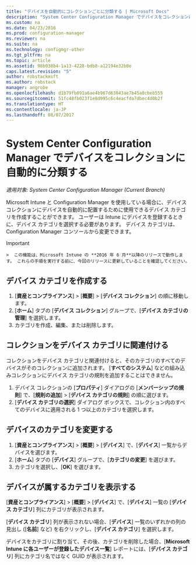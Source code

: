 ```yaml
---
title: "デバイスを自動的にコレクションごとに分類する | Microsoft Docs"
description: "System Center Configuration Manager でデバイスをコレクションに自動的に分類します。"
ms.custom: na
ms.date: 04/23/2016
ms.prod: configuration-manager
ms.reviewer: na
ms.suite: na
ms.technology: configmgr-other
ms.tgt_pltfrm: na
ms.topic: article
ms.assetid: 98b038b4-1a13-4228-bdb8-a12194e32b0e
caps.latest.revision: "5"
author: robstackmsft
ms.author: robstack
manager: angrobe
ms.openlocfilehash: d1b79fb091a6ae4b967d63843ae7b45a0cbeb555
ms.sourcegitcommit: 51fc48fb023f1e8d995c6c4eacfda7dbec4d0b2f
ms.translationtype: HT
ms.contentlocale: ja-JP
ms.lasthandoff: 08/07/2017
---
```

# <a name="automatically-categorize-devices-into-collections-with-system-center-configuration-manager"></a>System Center Configuration Manager でデバイスをコレクションに自動的に分類する

*適用対象: System Center Configuration Manager (Current Branch)*

Microsoft Intune と Configuration Manager を使用している場合に、デバイス コレクションにデバイスを自動的に配置するために使用できるデバイス カテゴリを作成することができます。 ユーザーは Intune にデバイスを登録するときに、デバイス カテゴリを選択する必要があります。 デバイス カテゴリは、Configuration Manager コンソールから変更できます。

> [!IMPORTANT]  
    >  この機能は、Microsoft Intune の **2016 年 6 月**以降のリリースで動作します。 これらの手順を実行する前に、今回のリリースに更新していることを確認してください。

## <a name="create-device-categories"></a>デバイス カテゴリを作成する

1.  [**資産とコンプライアンス**] > [**概要**] > [**デバイス コレクション**] の順に移動します。
2.  [**ホーム**] タブの [**デバイス コレクション**] グループで、[**デバイス カテゴリの管理**] を選択します。
3.  カテゴリを作成、編集、または削除します。

## <a name="associate-a-collection-with-a-device-category"></a>コレクションをデバイス カテゴリに関連付ける

コレクションをデバイス カテゴリと関連付けると、そのカテゴリのすべてのデバイスがそのコレクションに追加されます。 [**すべてのシステム**] などの組み込みコレクションにデバイス カテゴリの規則を追加することはできません。

1.  デバイス コレクションの [**プロパティ**] ダイアログの [**メンバーシップの規則**] で、[**規則の追加**] > [**デバイス カテゴリの規則**] の順に選びます。
2.  [**デバイス カテゴリの選択**] ダイアログ ボックスで、コレクション内のすべてのデバイスに適用される 1 つ以上のカテゴリを選択します。

## <a name="change-the-category-of-a-device"></a>デバイスのカテゴリを変更する

1.  [**資産とコンプライアンス**] > [**概要**] > [**デバイス**] で、[**デバイス**] 一覧からデバイスを選びます。
2.  [**ホーム**] タブの [**デバイス**] グループで、[**カテゴリの変更**] を選びます。
3.  カテゴリを選択し、[**OK**] を選びます。

## <a name="view-which-category-a-device-belongs-to"></a>デバイスが属するカテゴリを表示する

[**資産とコンプライアンス**] > [**概要**] > [**デバイス**] で、[**デバイス**] 一覧の [**デバイス カテゴリ**] 列にカテゴリが表示されます。

[**デバイス カテゴリ**] 列が表示されない場合、[**デバイス**] 一覧のいずれかの列の見出し ([**名前**] など) を右クリックし、[**デバイス カテゴリ**] を選択します。

デバイスをカテゴリに割り当て、その後、カテゴリを削除した場合、[**Microsoft Intune に各ユーザーが登録したデバイス一覧**] レポートには、[**デバイス カテゴリ**] 列にカテゴリ名ではなく GUID が表示されます。
